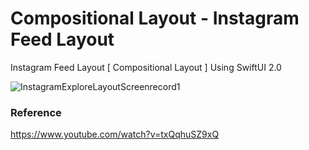# Compositional Layout - Instagram Feed Layout

Instagram Feed Layout [ Compositional Layout ] Using SwiftUI 2.0

![InstagramExploreLayoutScreenrecord1](https://user-images.githubusercontent.com/3436468/107367124-e2e5d680-6b19-11eb-99e7-6f54ba1e0e92.gif)

### Reference

https://www.youtube.com/watch?v=txQqhuSZ9xQ
